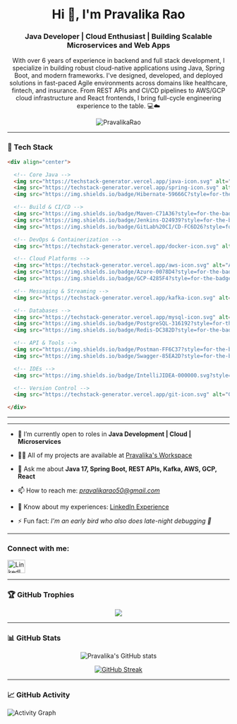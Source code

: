 
<h1 align="center">Hi 👋, I'm Pravalika Rao</h1>
<h3 align="center">Java Developer | Cloud Enthusiast | Building Scalable Microservices and Web Apps</h3>

<p align="center"> 
With over 6 years of experience in backend and full stack development, I specialize in building robust cloud-native applications using Java, Spring Boot, and modern frameworks. I've designed, developed, and deployed solutions in fast-paced Agile environments across domains like healthcare, fintech, and insurance. From REST APIs and CI/CD pipelines to AWS/GCP cloud infrastructure and React frontends, I bring full-cycle engineering experience to the table. 💻☁️
</p>

<p align="center"> 
  <img src="https://komarev.com/ghpvc/?username=SonyKiran&label=Profile%20views&color=0e75b6&style=flat" alt="PravalikaRao" />
</p>

---

### 🚀 Tech Stack


```html
<div align="center">

  <!-- Core Java -->
  <img src="https://techstack-generator.vercel.app/java-icon.svg" alt="Java" width="50" height="50" />
  <img src="https://techstack-generator.vercel.app/spring-icon.svg" alt="Spring Boot" width="50" height="50" />
  <img src="https://img.shields.io/badge/Hibernate-59666C?style=for-the-badge&logo=hibernate&logoColor=white" alt="Hibernate" height="28" />

  <!-- Build & CI/CD -->
  <img src="https://img.shields.io/badge/Maven-C71A36?style=for-the-badge&logo=apachemaven&logoColor=white" alt="Maven" height="28" />
  <img src="https://img.shields.io/badge/Jenkins-D24939?style=for-the-badge&logo=jenkins&logoColor=white" alt="Jenkins" height="28" />
  <img src="https://img.shields.io/badge/GitLab%20CI/CD-FC6D26?style=for-the-badge&logo=gitlab&logoColor=white" alt="GitLab CI/CD" height="28" />

  <!-- DevOps & Containerization -->
  <img src="https://techstack-generator.vercel.app/docker-icon.svg" alt="Docker" width="50" height="50" />

  <!-- Cloud Platforms -->
  <img src="https://techstack-generator.vercel.app/aws-icon.svg" alt="AWS" width="50" height="50" />
  <img src="https://img.shields.io/badge/Azure-0078D4?style=for-the-badge&logo=microsoftazure&logoColor=white" alt="Azure" height="28" />
  <img src="https://img.shields.io/badge/GCP-4285F4?style=for-the-badge&logo=googlecloud&logoColor=white" alt="GCP" height="28" />

  <!-- Messaging & Streaming -->
  <img src="https://techstack-generator.vercel.app/kafka-icon.svg" alt="Kafka" width="50" height="50" />

  <!-- Databases -->
  <img src="https://techstack-generator.vercel.app/mysql-icon.svg" alt="MySQL" width="50" height="50" />
  <img src="https://img.shields.io/badge/PostgreSQL-316192?style=for-the-badge&logo=postgresql&logoColor=white" alt="PostgreSQL" height="28" />
  <img src="https://img.shields.io/badge/Redis-DC382D?style=for-the-badge&logo=redis&logoColor=white" alt="Redis" height="28" />

  <!-- API & Tools -->
  <img src="https://img.shields.io/badge/Postman-FF6C37?style=for-the-badge&logo=postman&logoColor=white" alt="Postman" height="28" />
  <img src="https://img.shields.io/badge/Swagger-85EA2D?style=for-the-badge&logo=swagger&logoColor=black" alt="Swagger" height="28" />

  <!-- IDEs -->
  <img src="https://img.shields.io/badge/IntelliJIDEA-000000.svg?style=for-the-badge&logo=intellij-idea&logoColor=white" alt="IntelliJ IDEA" height="28" />

  <!-- Version Control -->
  <img src="https://techstack-generator.vercel.app/git-icon.svg" alt="Git" width="50" height="50" />

</div>
```

---


---

- 🔭 I’m currently open to roles in **Java Development | Cloud | Microservices**

- 👨‍💻 All of my projects are available at [Pravalika's Workspace](https://github.com/SonyKiran/Projects)

- 💬 Ask me about **Java 17, Spring Boot, REST APIs, Kafka, AWS, GCP, React**

- 📫 How to reach me: *pravalikarao50@gmail.com*

- 📄 Know about my experiences: [LinkedIn Experience](https://www.linkedin.com/in/sony-kiran/details/experience/)

- ⚡ Fun fact: *I'm an early bird who also does late-night debugging 🦉*

---

<h3 align="left">Connect with me:</h3>
<p align="left">
<a href="https://www.linkedin.com/in/sony-kiran/" target="blank"><img align="center" src="https://raw.githubusercontent.com/SonyKiran/github-profile-readme-generator/master/src/images/icons/Social/linked-in-alt.svg" alt="LinkedIn" height="30" width="40" /></a>
</p>

---

<h3 align="left">🏆 GitHub Trophies</h3>

<p align="center">
<img src="https://github-profile-trophy.vercel.app/?username=SonyKiran&theme=matrix&no-bg=true&no-frame=true&row=1&column=4&title=Commits,PullRequest,Repositories,Followers" />
</p>

---

<h3 align="left">📊 GitHub Stats</h3>

<div align="center">
 
![Pravalika's GitHub stats](https://github-readme-stats.vercel.app/api?username=SonyKiran&theme=midnight-purple&show_icons=true)

[![GitHub Streak](https://streak-stats.demolab.com/?user=SonyKiran&theme=midnight-purple)](https://git.io/streak-stats)

</div>

---

<h3 align="left">📈 GitHub Activity</h3>

![Activity Graph](https://github-readme-activity-graph.vercel.app/graph?username=SonyKiran&custom_title=Pravalika%20Rao's%20GitHub%20Activity%20Graph&bg_color=0D1117&color=7F3FBF&line=7F3FBF&point=7F3FBF&area=true)


